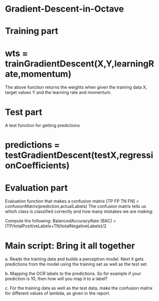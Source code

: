 # Gradient-Descent-in-Octave

# Training part

# wts = trainGradientDescent(X,Y,learningRate,momentum)
The above function returns the weights when given the training data X, target values Y and the learning rate and momentum.  

# Test part

A test function for getting predictions
# predictions = testGradientDescent(testX,regressionCoefficients) 


# Evaluation part
Evaluation function that makes a confusion matrix
 [TP FP TN FN] = confusionMatrix(prediction,actualLabels)
The confusion matrix tells us which class is classified correctly and how many mistakes we are making:

Compute the following: 
BalancedAccuracyRate (BAC) = (TP/totalPositiveLabels+TN/totalNegativeLabels)/2

# Main script: Bring it all together

a. Reads the training data and builds a perceptron model.  Next it gets predictions from the model using the training set as well as the test set.

b. Mapping the OCR labels to the predictions.  So for example if your prediction is 10, then how will you map it to a label?

c. For the training data as well as the test data, make the confusion matrix for different values of lambda, as given in the report.
